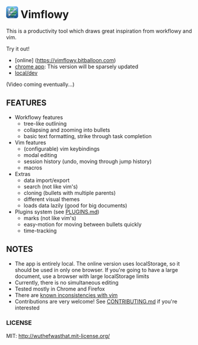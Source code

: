 # ![Vimflowy](/assets/images/vimflowy-32.png?raw=true) Vimflowy

This is a productivity tool which draws great inspiration from workflowy and vim.

Try it out!
- [online] (https://vimflowy.bitballoon.com)
- [chrome app](https://chrome.google.com/webstore/detail/vimflowy/dkdhbejgjplkmbiglmjobppakgmiimei): This version will be sparsely updated
- [local/dev](CONTRIBUTING.md)

(Video coming eventually...)

## FEATURES ##

- Workflowy features
  - tree-like outlining
  - collapsing and zooming into bullets
  - basic text formatting, strike through task completion
- Vim features
  - (configurable) vim keybindings
  - modal editing
  - session history (undo, moving through jump history)
  - macros
- Extras
  - data import/export
  - search (not like vim's)
  - cloning (bullets with multiple parents)
  - different visual themes
  - loads data lazily (good for big documents)
- Plugins system (see [PLUGINS.md](PLUGINS.md))
  - marks (not like vim's)
  - easy-motion for moving between bullets quickly
  - time-tracking

## NOTES ##

- The app is entirely local. The online version uses localStorage, so it should be used in only one browser.
  If you're going to have a large document, use a browser with large localStorage limits
- Currently, there is no simultaneous editing
- Tested mostly in Chrome and Firefox
- There are [known inconsistencies with vim](vim_inconsistencies.md)
- Contributions are very welcome!  See [CONTRIBUTING.md](CONTRIBUTING.md) if you're interested

### LICENSE ###

MIT: http://wuthefwasthat.mit-license.org/
